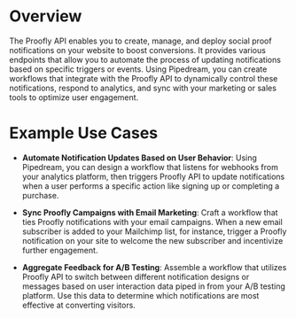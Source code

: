 # Overview

The Proofly API enables you to create, manage, and deploy social proof notifications on your website to boost conversions. It provides various endpoints that allow you to automate the process of updating notifications based on specific triggers or events. Using Pipedream, you can create workflows that integrate with the Proofly API to dynamically control these notifications, respond to analytics, and sync with your marketing or sales tools to optimize user engagement.

# Example Use Cases

- **Automate Notification Updates Based on User Behavior**: Using Pipedream, you can design a workflow that listens for webhooks from your analytics platform, then triggers Proofly API to update notifications when a user performs a specific action like signing up or completing a purchase.

- **Sync Proofly Campaigns with Email Marketing**: Craft a workflow that ties Proofly notifications with your email campaigns. When a new email subscriber is added to your Mailchimp list, for instance, trigger a Proofly notification on your site to welcome the new subscriber and incentivize further engagement.

- **Aggregate Feedback for A/B Testing**: Assemble a workflow that utilizes Proofly API to switch between different notification designs or messages based on user interaction data piped in from your A/B testing platform. Use this data to determine which notifications are most effective at converting visitors.
